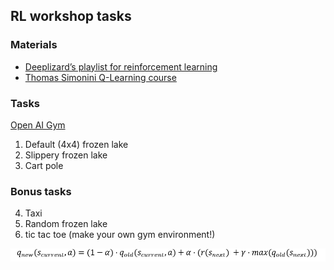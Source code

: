 ## RL workshop tasks
### Materials
- [Deeplizard’s playlist for reinforcement learning](https://www.youtube.com/playlist?list=PLZbbT5o_s2xoWNVdDudn51XM8lOuZ_Njv) 
- [Thomas Simonini Q-Learning course](https://thomassimonini.medium.com/q-learning-lets-create-an-autonomous-taxi-part-1-2-3e8f5e764358)

### Tasks
[Open AI Gym](https://gym.openai.com/)
1.	Default (4x4) frozen lake
2.	Slippery frozen lake 
3.	Cart pole
### Bonus tasks
4.	Taxi
5.	Random frozen lake
6.	tic tac toe (make your own gym environment!)

![Algorithm](docs/gym_algorithm.PNG)